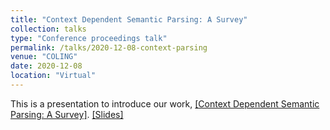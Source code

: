 ```yaml
---
title: "Context Dependent Semantic Parsing: A Survey"
collection: talks
type: "Conference proceedings talk"
permalink: /talks/2020-12-08-context-parsing
venue: "COLING"
date: 2020-12-08
location: "Virtual"
---
```


This is a presentation to introduce our work, [[Context Dependent Semantic Parsing: A Survey]](https://arxiv.org/abs/2011.00797). [[Slides]](https://monashuni-my.sharepoint.com/:p:/g/personal/zhuang_li_monash_edu/EXAXDQoSPjVKopt7QVEU0-EBMbnxlI6I6U8mUKpL55y5_Q?e=gHiLn8)

